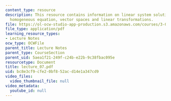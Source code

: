 ```yaml
---
content_type: resource
description: This resource contains information on linear system solutions, determinants,
  homogeneous equation, vector spaces and linear transformations.
file: https://ol-ocw-studio-app-production.s3.amazonaws.com/courses/3-016-mathematics-for-materials-scientists-and-engineers-fall-2005/bc8e3cf9cfe20bf852acd14e1a347cd9_lecture_07.pdf
file_type: application/pdf
learning_resource_types:
- Lecture Notes
ocw_type: OCWFile
parent_title: Lecture Notes
parent_type: CourseSection
parent_uid: 5aea1f21-249f-c24b-e22b-9c38fbac095e
resourcetype: Document
title: lecture_07.pdf
uid: bc8e3cf9-cfe2-0bf8-52ac-d14e1a347cd9
video_files:
  video_thumbnail_file: null
video_metadata:
  youtube_id: null
---
```

